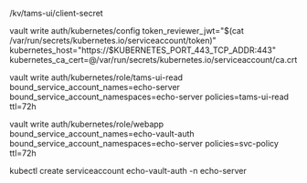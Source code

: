 /kv/tams-ui/client-secret

vault write auth/kubernetes/config token_reviewer_jwt="$(cat /var/run/secrets/kubernetes.io/serviceaccount/token)" kubernetes_host="https://$KUBERNETES_PORT_443_TCP_ADDR:443" kubernetes_ca_cert=@/var/run/secrets/kubernetes.io/serviceaccount/ca.crt


vault write auth/kubernetes/role/tams-ui-read 
bound_service_account_names=echo-server 
bound_service_account_namespaces=echo-server 
policies=tams-ui-read 
ttl=72h


vault write auth/kubernetes/role/webapp bound_service_account_names=echo-vault-auth bound_service_account_namespaces=echo-server policies=svc-policy ttl=72h



kubectl create serviceaccount echo-vault-auth -n echo-server